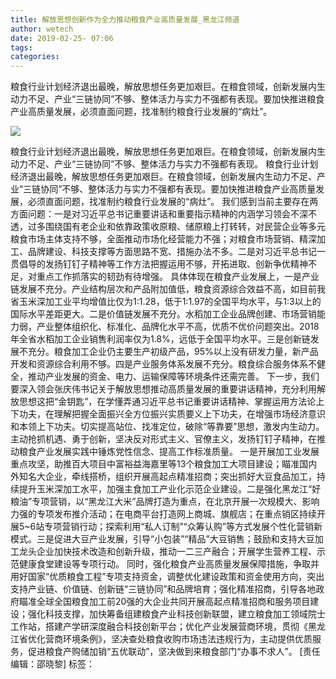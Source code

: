 ```yaml
---
title: 解放思想创新作为全力推动粮食产业高质量发展_黑龙江频道
author: wetech
date: 2019-02-25- 07:06
tags: 
categories: 
---
```

粮食行业计划经济退出最晚，解放思想任务更加艰巨。在粮食领域，创新发展内生动力不足、产业“三链协同”不够、整体活力与实力不强都有表现。要加快推进粮食产业高质量发展，必须直面问题，找准制约粮食行业发展的“病灶”。
<!-- more -->
                
<img align="center" border="0" src="http://p2.ifengimg.com/a/2016/0810/204c433878d5cf9size1_w16_h16.png" />
                
            
粮食行业计划经济退出最晚，解放思想任务更加艰巨。在粮食领域，创新发展内生动力不足、产业“三链协同”不够、整体活力与实力不强都有表现。
粮食行业计划经济退出最晚，解放思想任务更加艰巨。在粮食领域，创新发展内生动力不足、产业“三链协同”不够、整体活力与实力不强都有表现。要加快推进粮食产业高质量发展，必须直面问题，找准制约粮食行业发展的“病灶”。
我们感到当前主要存在两方面问题：一是对习近平总书记重要讲话和重要指示精神的内涵学习领会不深不透，过多围绕国有老企业和依靠政策收原粮、储原粮上打转转，对民营企业等多元粮食市场主体支持不够，全面推动市场化经营能力不强；对粮食市场营销、精深加工、品牌建设、科技支撑等方面思路不宽、措施办法不多。二是对习近平总书记一贯倡导的发扬钉钉子精神等工作方法把握运用不够，开拓进取、创新争优精神不足，对重点工作抓落实的韧劲有待增强。
具体体现在粮食产业发展上，一是产业链发展不充分。产业结构层次和产品附加值低，粮食资源综合效益不高，如目前我省玉米深加工业平均增值比仅为1:1.28，低于1:1.97的全国平均水平，与1:3以上的国际水平差距更大。二是价值链发展不充分。水稻加工企业品牌创建、市场营销能力弱，产业整体组织化、标准化、品牌化水平不高，优质不优价问题突出。2018年全省水稻加工企业销售利润率仅为1.8%，远低于全国平均水平。三是创新链发展不充分。粮食加工企业仍主要生产初级产品，95%以上没有研发力量，新产品开发和资源综合利用不够。四是产业服务体系发展不充分。粮食综合服务体系不健全，推动产业发展的资金、电力、运输保障等环境条件还需完善。
下一步，我们要深入领会张庆伟书记关于解放思想推动高质量发展的重要讲话精神，充分利用解放思想这把“金钥匙”，在学懂弄通习近平总书记重要讲话精神、掌握运用方法论上下功夫，在理解把握全面振兴全方位振兴实质要义上下功夫，在增强市场经济意识和本领上下功夫。切实提高站位、找准定位，破除“等靠要”思想，激发内生动力。主动抢抓机遇、勇于创新，坚决反对形式主义、官僚主义，发扬钉钉子精神，在推动粮食产业发展实践中锤炼党性信念、提高工作标准质量。
一是开展加工业发展重点攻坚，助推百大项目中富裕益海嘉里等13个粮食加工大项目建设；瞄准国内外知名大企业，牵线搭桥，组织开展高起点精准招商；突出抓好大豆食品加工，持续提升玉米深加工水平，加强主食加工产业化示范企业建设。二是强化黑龙江“好粮油”专项营销，以“黑龙江大米”品牌打造为重点，在北京开展一次规模大、影响力强的专项发布推介活动；在电商平台打造网上商城、旗舰店；在重点销区持续开展5~6站专项营销行动；探索利用“私人订制”“众筹认购”等方式发展个性化营销新模式。三是促进大豆产业发展，引导“小包装”“精品”大豆销售；鼓励和支持大豆加工龙头企业加快技术改造和创新升级，推动一二三产融合；开展学生营养工程、示范健康食堂建设等专项行动。
同时，强化粮食产业高质量发展保障措施，争取并用好国家“优质粮食工程”专项支持资金，调整优化建设政策和资金使用方向，突出支持产业链、价值链、创新链“三链协同”和品牌培育；强化精准招商，引导各地政府瞄准全球全国粮食加工前20强的大企业共同开展高起点精准招商和服务项目建设；强化科技支撑，加快筹备组建粮食产业科技创新联盟，建立粮食加工领域院士工作站，搭建产学研深度融合科技创新平台；优化产业发展营商环境，贯彻《黑龙江省优化营商环境条例》，坚决查处粮食收购市场违法违规行为，主动提供优质服务，促进粮食产购储加销“五优联动”，坚决做到来粮食部门“办事不求人”。
[责任编辑：邵晓黎]
标签：
 
             
